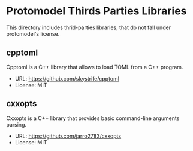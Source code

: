 # Protomodel Thirds Parties Libraries

This directory includes thrid-parties libraries, that do not fall under
protomodel's license.


## cpptoml

Cpptoml is a C++ library that allows to load TOML from a C++ program.

- URL: https://github.com/skystrife/cpptoml
- License: MIT


## cxxopts

Cxxopts is a C++ library that provides basic command-line arguments parsing.

- URL: https://github.com/jarro2783/cxxopts
- License: MIT
